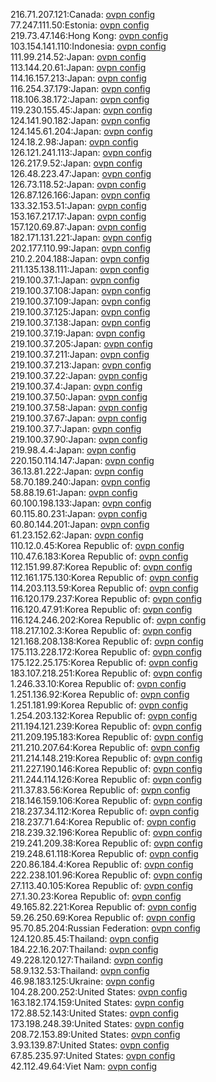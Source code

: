 216.71.207.121:Canada: [ovpn config](vpn/216_71_207_121.ovpn)  
77.247.111.50:Estonia: [ovpn config](vpn/77_247_111_50.ovpn)  
219.73.47.146:Hong Kong: [ovpn config](vpn/219_73_47_146.ovpn)  
103.154.141.110:Indonesia: [ovpn config](vpn/103_154_141_110.ovpn)  
111.99.214.52:Japan: [ovpn config](vpn/111_99_214_52.ovpn)  
113.144.20.61:Japan: [ovpn config](vpn/113_144_20_61.ovpn)  
114.16.157.213:Japan: [ovpn config](vpn/114_16_157_213.ovpn)  
116.254.37.179:Japan: [ovpn config](vpn/116_254_37_179.ovpn)  
118.106.38.172:Japan: [ovpn config](vpn/118_106_38_172.ovpn)  
119.230.155.45:Japan: [ovpn config](vpn/119_230_155_45.ovpn)  
124.141.90.182:Japan: [ovpn config](vpn/124_141_90_182.ovpn)  
124.145.61.204:Japan: [ovpn config](vpn/124_145_61_204.ovpn)  
124.18.2.98:Japan: [ovpn config](vpn/124_18_2_98.ovpn)  
126.121.241.113:Japan: [ovpn config](vpn/126_121_241_113.ovpn)  
126.217.9.52:Japan: [ovpn config](vpn/126_217_9_52.ovpn)  
126.48.223.47:Japan: [ovpn config](vpn/126_48_223_47.ovpn)  
126.73.118.52:Japan: [ovpn config](vpn/126_73_118_52.ovpn)  
126.87.126.166:Japan: [ovpn config](vpn/126_87_126_166.ovpn)  
133.32.153.51:Japan: [ovpn config](vpn/133_32_153_51.ovpn)  
153.167.217.17:Japan: [ovpn config](vpn/153_167_217_17.ovpn)  
157.120.69.87:Japan: [ovpn config](vpn/157_120_69_87.ovpn)  
182.171.131.221:Japan: [ovpn config](vpn/182_171_131_221.ovpn)  
202.177.110.99:Japan: [ovpn config](vpn/202_177_110_99.ovpn)  
210.2.204.188:Japan: [ovpn config](vpn/210_2_204_188.ovpn)  
211.135.138.111:Japan: [ovpn config](vpn/211_135_138_111.ovpn)  
219.100.37.1:Japan: [ovpn config](vpn/219_100_37_1.ovpn)  
219.100.37.108:Japan: [ovpn config](vpn/219_100_37_108.ovpn)  
219.100.37.109:Japan: [ovpn config](vpn/219_100_37_109.ovpn)  
219.100.37.125:Japan: [ovpn config](vpn/219_100_37_125.ovpn)  
219.100.37.138:Japan: [ovpn config](vpn/219_100_37_138.ovpn)  
219.100.37.19:Japan: [ovpn config](vpn/219_100_37_19.ovpn)  
219.100.37.205:Japan: [ovpn config](vpn/219_100_37_205.ovpn)  
219.100.37.211:Japan: [ovpn config](vpn/219_100_37_211.ovpn)  
219.100.37.213:Japan: [ovpn config](vpn/219_100_37_213.ovpn)  
219.100.37.22:Japan: [ovpn config](vpn/219_100_37_22.ovpn)  
219.100.37.4:Japan: [ovpn config](vpn/219_100_37_4.ovpn)  
219.100.37.50:Japan: [ovpn config](vpn/219_100_37_50.ovpn)  
219.100.37.58:Japan: [ovpn config](vpn/219_100_37_58.ovpn)  
219.100.37.67:Japan: [ovpn config](vpn/219_100_37_67.ovpn)  
219.100.37.7:Japan: [ovpn config](vpn/219_100_37_7.ovpn)  
219.100.37.90:Japan: [ovpn config](vpn/219_100_37_90.ovpn)  
219.98.4.4:Japan: [ovpn config](vpn/219_98_4_4.ovpn)  
220.150.114.147:Japan: [ovpn config](vpn/220_150_114_147.ovpn)  
36.13.81.222:Japan: [ovpn config](vpn/36_13_81_222.ovpn)  
58.70.189.240:Japan: [ovpn config](vpn/58_70_189_240.ovpn)  
58.88.19.61:Japan: [ovpn config](vpn/58_88_19_61.ovpn)  
60.100.198.133:Japan: [ovpn config](vpn/60_100_198_133.ovpn)  
60.115.80.231:Japan: [ovpn config](vpn/60_115_80_231.ovpn)  
60.80.144.201:Japan: [ovpn config](vpn/60_80_144_201.ovpn)  
61.23.152.62:Japan: [ovpn config](vpn/61_23_152_62.ovpn)  
110.12.0.45:Korea Republic of: [ovpn config](vpn/110_12_0_45.ovpn)  
110.47.6.183:Korea Republic of: [ovpn config](vpn/110_47_6_183.ovpn)  
112.151.99.87:Korea Republic of: [ovpn config](vpn/112_151_99_87.ovpn)  
112.161.175.130:Korea Republic of: [ovpn config](vpn/112_161_175_130.ovpn)  
114.203.113.59:Korea Republic of: [ovpn config](vpn/114_203_113_59.ovpn)  
116.120.179.237:Korea Republic of: [ovpn config](vpn/116_120_179_237.ovpn)  
116.120.47.91:Korea Republic of: [ovpn config](vpn/116_120_47_91.ovpn)  
116.124.246.202:Korea Republic of: [ovpn config](vpn/116_124_246_202.ovpn)  
118.217.102.3:Korea Republic of: [ovpn config](vpn/118_217_102_3.ovpn)  
121.168.208.138:Korea Republic of: [ovpn config](vpn/121_168_208_138.ovpn)  
175.113.228.172:Korea Republic of: [ovpn config](vpn/175_113_228_172.ovpn)  
175.122.25.175:Korea Republic of: [ovpn config](vpn/175_122_25_175.ovpn)  
183.107.218.251:Korea Republic of: [ovpn config](vpn/183_107_218_251.ovpn)  
1.246.33.10:Korea Republic of: [ovpn config](vpn/1_246_33_10.ovpn)  
1.251.136.92:Korea Republic of: [ovpn config](vpn/1_251_136_92.ovpn)  
1.251.181.99:Korea Republic of: [ovpn config](vpn/1_251_181_99.ovpn)  
1.254.203.132:Korea Republic of: [ovpn config](vpn/1_254_203_132.ovpn)  
211.194.121.239:Korea Republic of: [ovpn config](vpn/211_194_121_239.ovpn)  
211.209.195.183:Korea Republic of: [ovpn config](vpn/211_209_195_183.ovpn)  
211.210.207.64:Korea Republic of: [ovpn config](vpn/211_210_207_64.ovpn)  
211.214.148.219:Korea Republic of: [ovpn config](vpn/211_214_148_219.ovpn)  
211.227.190.146:Korea Republic of: [ovpn config](vpn/211_227_190_146.ovpn)  
211.244.114.126:Korea Republic of: [ovpn config](vpn/211_244_114_126.ovpn)  
211.37.83.56:Korea Republic of: [ovpn config](vpn/211_37_83_56.ovpn)  
218.146.159.106:Korea Republic of: [ovpn config](vpn/218_146_159_106.ovpn)  
218.237.34.112:Korea Republic of: [ovpn config](vpn/218_237_34_112.ovpn)  
218.237.71.64:Korea Republic of: [ovpn config](vpn/218_237_71_64.ovpn)  
218.239.32.196:Korea Republic of: [ovpn config](vpn/218_239_32_196.ovpn)  
219.241.209.38:Korea Republic of: [ovpn config](vpn/219_241_209_38.ovpn)  
219.248.61.118:Korea Republic of: [ovpn config](vpn/219_248_61_118.ovpn)  
220.86.184.4:Korea Republic of: [ovpn config](vpn/220_86_184_4.ovpn)  
222.238.101.96:Korea Republic of: [ovpn config](vpn/222_238_101_96.ovpn)  
27.113.40.105:Korea Republic of: [ovpn config](vpn/27_113_40_105.ovpn)  
27.1.30.23:Korea Republic of: [ovpn config](vpn/27_1_30_23.ovpn)  
49.165.82.221:Korea Republic of: [ovpn config](vpn/49_165_82_221.ovpn)  
59.26.250.69:Korea Republic of: [ovpn config](vpn/59_26_250_69.ovpn)  
95.70.85.204:Russian Federation: [ovpn config](vpn/95_70_85_204.ovpn)  
124.120.85.45:Thailand: [ovpn config](vpn/124_120_85_45.ovpn)  
184.22.16.207:Thailand: [ovpn config](vpn/184_22_16_207.ovpn)  
49.228.120.127:Thailand: [ovpn config](vpn/49_228_120_127.ovpn)  
58.9.132.53:Thailand: [ovpn config](vpn/58_9_132_53.ovpn)  
46.98.183.125:Ukraine: [ovpn config](vpn/46_98_183_125.ovpn)  
104.28.200.252:United States: [ovpn config](vpn/104_28_200_252.ovpn)  
163.182.174.159:United States: [ovpn config](vpn/163_182_174_159.ovpn)  
172.88.52.143:United States: [ovpn config](vpn/172_88_52_143.ovpn)  
173.198.248.39:United States: [ovpn config](vpn/173_198_248_39.ovpn)  
208.72.153.89:United States: [ovpn config](vpn/208_72_153_89.ovpn)  
3.93.139.87:United States: [ovpn config](vpn/3_93_139_87.ovpn)  
67.85.235.97:United States: [ovpn config](vpn/67_85_235_97.ovpn)  
42.112.49.64:Viet Nam: [ovpn config](vpn/42_112_49_64.ovpn)  
